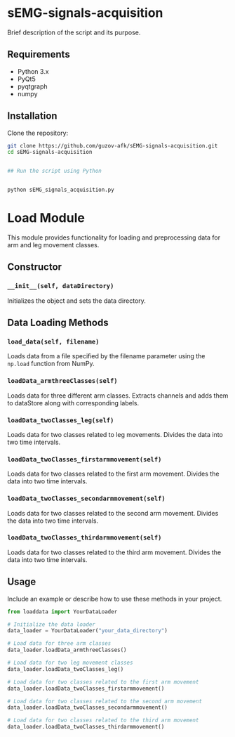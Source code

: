 # sEMG-signals-acquisition


Brief description of the script and its purpose.

## Requirements

- Python 3.x
- PyQt5
- pyqtgraph
- numpy

## Installation

Clone the repository:

```bash
git clone https://github.com/guzov-afk/sEMG-signals-acquisition.git
cd sEMG-signals-acquisition


## Run the script using Python


python sEMG_signals_acquisition.py
```
# Load Module

This module provides functionality for loading and preprocessing data for arm and leg movement classes.

## Constructor

### `__init__(self, dataDirectory)`

Initializes the object and sets the data directory.

## Data Loading Methods

### `load_data(self, filename)`

Loads data from a file specified by the filename parameter using the `np.load` function from NumPy.

### `loadData_armthreeClasses(self)`

Loads data for three different arm classes. Extracts channels and adds them to dataStore along with corresponding labels.

### `loadData_twoClasses_leg(self)`

Loads data for two classes related to leg movements. Divides the data into two time intervals.

### `loadData_twoClasses_firstarmmovement(self)`

Loads data for two classes related to the first arm movement. Divides the data into two time intervals.

### `loadData_twoClasses_secondarmmovement(self)`

Loads data for two classes related to the second arm movement. Divides the data into two time intervals.

### `loadData_twoClasses_thirdarmmovement(self)`

Loads data for two classes related to the third arm movement. Divides the data into two time intervals.

## Usage

Include an example or describe how to use these methods in your project.

```python
from loaddata import YourDataLoader

# Initialize the data loader
data_loader = YourDataLoader("your_data_directory")

# Load data for three arm classes
data_loader.loadData_armthreeClasses()

# Load data for two leg movement classes
data_loader.loadData_twoClasses_leg()

# Load data for two classes related to the first arm movement
data_loader.loadData_twoClasses_firstarmmovement()

# Load data for two classes related to the second arm movement
data_loader.loadData_twoClasses_secondarmmovement()

# Load data for two classes related to the third arm movement
data_loader.loadData_twoClasses_thirdarmmovement()
